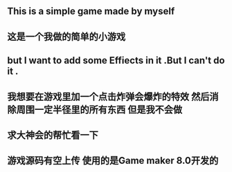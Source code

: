 ## This is a simple game made by myself 
## 这是一个我做的简单的小游戏
## but I want to add some Effiects in it .But I can't do it .
## 我想要在游戏里加一个点击炸弹会爆炸的特效 然后消除周围一定半径里的所有东西 但是我不会做
## 求大神会的帮忙看一下 
## 游戏源码有空上传 使用的是Game maker 8.0开发的
